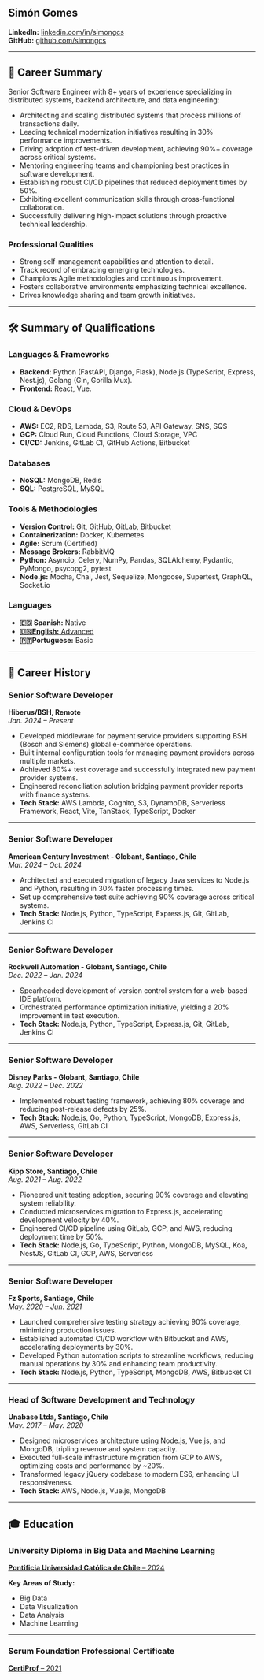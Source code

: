 ## **Simón Gomes**

**LinkedIn:** [linkedin.com/in/simongcs](https://www.linkedin.com/in/simongcs/)  
**GitHub:** [github.com/simongcs](https://github.com/simongcs/)

---

## 📄 **Career Summary**

Senior Software Engineer with 8+ years of experience specializing in distributed systems, backend architecture, and data engineering:

- Architecting and scaling distributed systems that process millions of transactions daily.
- Leading technical modernization initiatives resulting in 30% performance improvements.
- Driving adoption of test-driven development, achieving 90%+ coverage across critical systems.
- Mentoring engineering teams and championing best practices in software development.
- Establishing robust CI/CD pipelines that reduced deployment times by 50%.
- Exhibiting excellent communication skills through cross-functional collaboration.
- Successfully delivering high-impact solutions through proactive technical leadership.

### **Professional Qualities**

- Strong self-management capabilities and attention to detail.
- Track record of embracing emerging technologies.
- Champions Agile methodologies and continuous improvement.
- Fosters collaborative environments emphasizing technical excellence.
- Drives knowledge sharing and team growth initiatives.

---

## 🛠️ **Summary of Qualifications**

### **Languages & Frameworks**

- **Backend:** Python (FastAPI, Django, Flask), Node.js (TypeScript, Express, Nest.js), Golang (Gin, Gorilla Mux).
- **Frontend:** React, Vue.

### **Cloud & DevOps**

- **AWS:** EC2, RDS, Lambda, S3, Route 53, API Gateway, SNS, SQS
- **GCP:** Cloud Run, Cloud Functions, Cloud Storage, VPC
- **CI/CD:** Jenkins, GitLab CI, GitHub Actions, Bitbucket

### **Databases**

- **NoSQL:** MongoDB, Redis  
- **SQL:** PostgreSQL, MySQL

### **Tools & Methodologies**

- **Version Control:** Git, GitHub, GitLab, Bitbucket  
- **Containerization:** Docker, Kubernetes  
- **Agile:** Scrum (Certified)  
- **Message Brokers:** RabbitMQ  
- **Python:** Asyncio, Celery, NumPy, Pandas, SQLAlchemy, Pydantic, PyMongo, psycopg2, pytest  
- **Node.js:** Mocha, Chai, Jest, Sequelize, Mongoose, Supertest, GraphQL, Socket.io  

### **Languages**

- **🇪🇸 Spanish:** Native  
- [**🇺🇸English:** Advanced](./certificates/english-ef.pdf)
- **🇵🇹Portuguese:** Basic  

---

## 🚀 **Career History**

### **Senior Software Developer**  
**Hiberus/BSH, Remote**  
*Jan. 2024 – Present*

- Developed middleware for payment service providers supporting BSH (Bosch and Siemens) global e-commerce operations.
- Built internal configuration tools for managing payment providers across multiple markets.
- Achieved 80%+ test coverage and successfully integrated new payment provider systems.
- Engineered reconciliation solution bridging payment provider reports with finance systems.  
- **Tech Stack:** AWS Lambda, Cognito, S3, DynamoDB, Serverless Framework, React, Vite, TanStack, TypeScript, Docker

---

### **Senior Software Developer**  
**American Century Investment - Globant, Santiago, Chile**  
*Mar. 2024 – Oct. 2024*

- Architected and executed migration of legacy Java services to Node.js and Python, resulting in 30% faster processing times.
- Set up comprehensive test suite achieving 90% coverage across critical systems.  
- **Tech Stack:** Node.js, Python, TypeScript, Express.js, Git, GitLab, Jenkins CI

---

### **Senior Software Developer**  
**Rockwell Automation - Globant, Santiago, Chile**  
*Dec. 2022 – Jan. 2024*

- Spearheaded development of version control system for a web-based IDE platform.
- Orchestrated performance optimization initiative, yielding a 20% improvement in test execution.  
- **Tech Stack:** Node.js, Python, TypeScript, Express.js, Git, GitLab, Jenkins CI

---

### **Senior Software Developer**  
**Disney Parks - Globant, Santiago, Chile**  
*Aug. 2022 – Dec. 2022*

- Implemented robust testing framework, achieving 80% coverage and reducing post-release defects by 25%.  
- **Tech Stack:** Node.js, Go, Python, TypeScript, MongoDB, Express.js, AWS, Serverless, GitLab CI

---

### **Senior Software Developer**  
**Kipp Store, Santiago, Chile**  
*Aug. 2021 – Aug. 2022*

- Pioneered unit testing adoption, securing 90% coverage and elevating system reliability.
- Conducted microservices migration to Express.js, accelerating development velocity by 40%.
- Engineered CI/CD pipeline using GitLab, GCP, and AWS, reducing deployment time by 50%.  
- **Tech Stack:** Node.js, Go, TypeScript, Python, MongoDB, MySQL, Koa, NestJS, GitLab CI, GCP, AWS, Serverless

---

### **Senior Software Developer**  
**Fz Sports, Santiago, Chile**  
*May. 2020 – Jun. 2021*

- Launched comprehensive testing strategy achieving 90% coverage, minimizing production issues.
- Established automated CI/CD workflow with Bitbucket and AWS, accelerating deployments by 30%.
- Developed Python automation scripts to streamline workflows, reducing manual operations by 30% and enhancing team productivity.  
- **Tech Stack:** Node.js, Python, TypeScript, MongoDB, AWS, Bitbucket CI

---

### **Head of Software Development and Technology**  
**Unabase Ltda, Santiago, Chile**  
*May. 2017 – May. 2020*

- Designed microservices architecture using Node.js, Vue.js, and MongoDB, tripling revenue and system capacity.
- Executed full-scale infrastructure migration from GCP to AWS, optimizing costs and performance by ~20%.
- Transformed legacy jQuery codebase to modern ES6, enhancing UI responsiveness.  
- **Tech Stack:** AWS, Node.js, Vue.js, MongoDB

---

## 🎓 **Education**

### **University Diploma in Big Data and Machine Learning**  
[**Pontificia Universidad Católica de Chile** – 2024](./certificates/big-data-catolica.pdf)

**Key Areas of Study:**
- Big Data  
- Data Visualization  
- Data Analysis  
- Machine Learning

---

### **Scrum Foundation Professional Certificate**  
[**CertiProf** – 2021](./certificates/scrum.pdf)
